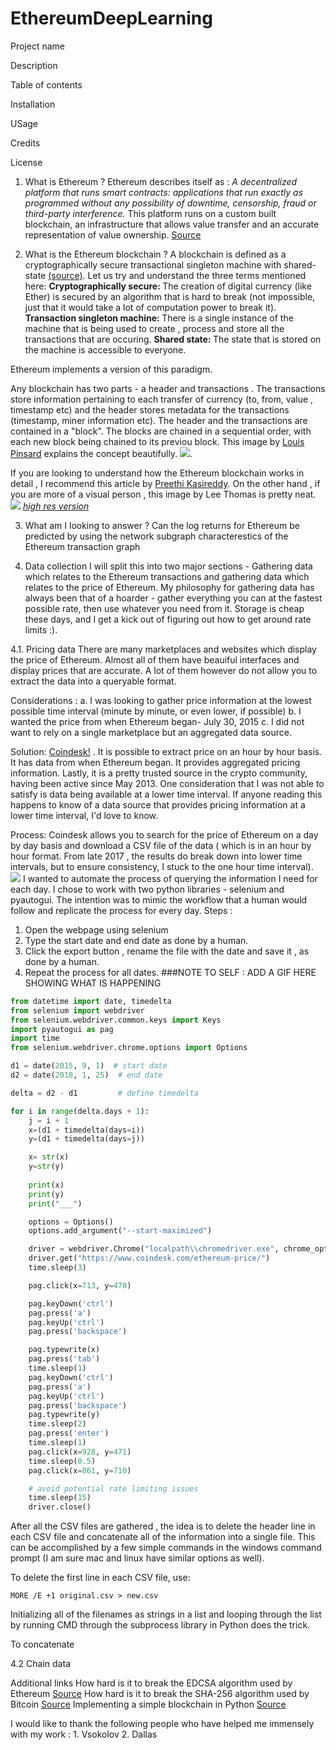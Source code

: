 # EthereumDeepLearning

Project name 

Description 

Table of contents 

Installation 

USage 

Credits 

License 


1. What is Ethereum ? 
Ethereum describes itself as : <i>A decentralized platform that runs smart contracts: applications that run exactly as programmed without any possibility of downtime, censorship, fraud or third-party interference.</i> This platform runs on a custom built blockchain, an infrastructure that allows value transfer and an accurate representation of value ownership. [Source](https://www.ethereum.org/)

2. What is the Ethereum blockchain ? 
A blockchain is defined as a cryptographically secure transactional singleton machine with shared-state [(source)](https://github.com/ethereum/yellowpaper). Let us try and understand the three terms mentioned here: 
<b> Cryptographically secure: </b> The creation of digital currency (like Ether) is secured by an algorithm that is hard to break (not impossible, just that it would take a lot of computation power to break it). 
<b>Transaction singleton machine: </b>There is a single instance of the machine that is being used to create , process and store all the transactions that are occuring. 
<b>Shared state: </b>The state that is stored on the machine is accessible to everyone. 

Ethereum implements a version of this paradigm. 

Any blockchain has two parts - a  header and  transactions . The transactions store information pertaining to each transfer of currency (to, from, value , timestamp etc) and the  header stores metadata for the transactions  (timestamp, miner information etc). The header and the transactions are contained in a "block". The blocks are chained in a sequential order, with each new block being chained to its previou block. This image by [Louis Pinsard](https://blog.theodo.fr/2018/01/deploy-first-ethereum-smart-contract-blockchain/) explains the concept beautifully. 
![](http://blog.theodo.fr/wp-content/uploads/2018/01/sketch_blockchain.png). 

If you are looking to understand how the Ethereum blockchain works in detail , I recommend this article by [Preethi Kasireddy](https://medium.com/preethikasireddy/how-does-ethereum-work-anyway-22d1df506369). On the other hand , if you are more of a visual person , this image by Lee Thomas is pretty neat.  ![](https://i.stack.imgur.com/afWDt.jpg) 
<i>[high res version](https://i.stack.imgur.com/afWDt.jpg)</i>

3. What am I looking to answer ? 
Can the log returns for Ethereum be predicted by using the network subgraph characterestics of the Ethereum transaction graph 


4. Data collection 
I will split this into two major sections - Gathering data which relates to the Ethereum transactions and gathering data which relates to the price of Ethereum. My philosophy for gathering data has always been that of a hoarder - gather everything you can at the fastest possible rate, then use whatever you need from it. Storage is cheap these days, and I get a kick out of figuring out how to get around rate limits :).


4.1. Pricing data 
There are many marketplaces and websites which display the price of Ethereum. Almost all of them have beauiful interfaces and display prices that are accurate. A lot of them however do not allow you to extract the data into a queryable format. 

Considerations :
a. I was looking to gather price information at the lowest possible time interval (minute by minute, or even lower, if possible)
b. I wanted the price from when Ethereum began- July 30, 2015
c. I did not want to rely on a single marketplace but an aggregated data source. 

Solution: 
[Coindesk!](www.coindesk.com) . It is possible to extract price on an hour by hour basis. It has data from when Ethereum began. It provides aggregated pricing information. Lastly, it is a pretty trusted source in the crypto community, having been active since May 2013. One consideration that I was not able to satisfy is data being available at a lower time interval. If anyone reading this happens to know of a data source that provides pricing information at a lower time interval, I'd love to know. 

Process: 
Coindesk allows you to search for the price of Ethereum on a day by day basis and download a CSV file of the data ( which is in an hour by hour format. From late 2017 , the results do break down into lower time intervals, but to ensure consistency, I stuck to the one hour time interval).
![](1.jpg)
I wanted to automate the process of querying the information I need for each day. I chose to work with two python libraries - selenium and pyautogui. The intention was to mimic the workflow that a human would follow and replicate the process for every day. 
 Steps : 
 1. Open the webpage using selenium
 2. Type the start date and end date as done by a human. 
 3. Click the export button , rename the file with the date and save it , as done by a human. 
 4. Repeat the process for all dates.
###NOTE TO SELF : ADD A GIF HERE SHOWING WHAT IS HAPPENING 

```python
from datetime import date, timedelta
from selenium import webdriver 
from selenium.webdriver.common.keys import Keys
import pyautogui as pag
import time
from selenium.webdriver.chrome.options import Options

d1 = date(2015, 9, 1)  # start date
d2 = date(2018, 1, 25)  # end date

delta = d2 - d1         # define timedelta

for i in range(delta.days + 1):
	j = i + 1 
	x=(d1 + timedelta(days=i))
	y=(d1 + timedelta(days=j))

	x= str(x)
	y=str(y)
	
	print(x)
	print(y)
	print("___")

	options = Options() 
	options.add_argument("--start-maximized") 

	driver = webdriver.Chrome("localpath\\chromedriver.exe", chrome_options=options)
	driver.get("https://www.coindesk.com/ethereum-price/")
	time.sleep(3)

	pag.click(x=713, y=470)

	pag.keyDown('ctrl')
	pag.press('a')
	pag.keyUp('ctrl')
	pag.press('backspace')

	pag.typewrite(x)
	pag.press('tab')
	time.sleep(1)
	pag.keyDown('ctrl')
	pag.press('a')
	pag.keyUp('ctrl')
	pag.press('backspace')	
	pag.typewrite(y)
	time.sleep(2)
	pag.press('enter')
	time.sleep(1)
	pag.click(x=928, y=471)
	time.sleep(0.5)
	pag.click(x=861, y=710)

	# avoid potential rate limiting issues 	
	time.sleep(15)
	driver.close()
```

After all the CSV files are gathered , the idea is to delete the header line in each CSV file and concatenate all of the information into a single file. This can be accomplished by a few simple commands in the windows command prompt (I am sure mac and linux have similar options as well). 

To delete the first line in each CSV file, use:  
```
MORE /E +1 original.csv > new.csv
```
Initializing all of the filenames as strings in a list and looping through the list by running CMD through the subprocess library in Python does the trick.

To concatenate


4.2 Chain data 

 




Additional links 
How hard is it to break the EDCSA algorithm used by Ethereum [Source](https://pdfs.semanticscholar.org/5646/d266fcd0472bd188b913f9a7a420d82e8859.pdf)
How hard is it to break the SHA-256 algorithm used by Bitcoin [Source](https://eprint.iacr.org/2016/992)
Implementing a simple blockchain in Python [Source](https://github.com/satwikkansal/ibm_blockchain)




I would like to thank the following people who have helped me immensely with my work : 1. Vsokolov 
2. Dallas

